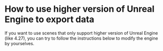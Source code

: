 # How to use higher version of Unreal Engine to export data

If you want to use scenes that only support higher version of Unreal Engine (like 4.27), you can try to follow the instructions below to modify the engine by yourselves.




